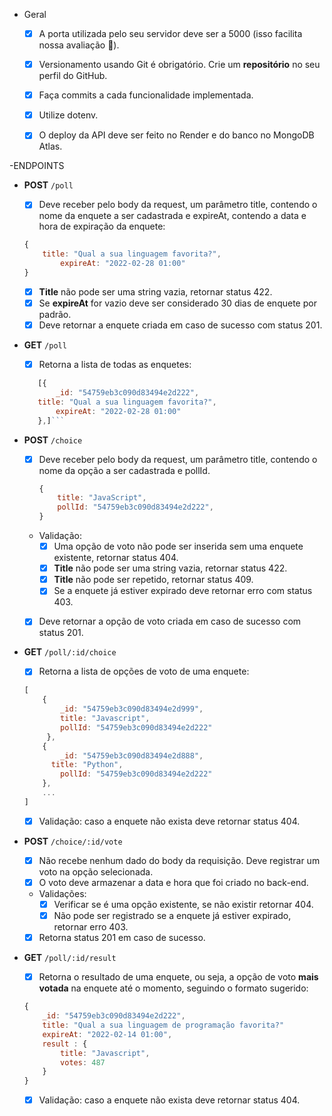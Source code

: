 - Geral
    - [x]  A porta utilizada pelo seu servidor deve ser a 5000 (isso facilita nossa avaliação 🙂).
    - [x]  Versionamento usando Git é obrigatório. Crie um **repositório** no seu perfil do GitHub.
    - [X]  Faça commits a cada funcionalidade implementada.
    - [x]  Utilize dotenv.
    - [X]  O deploy da API deve ser feito no Render e do banco no MongoDB Atlas.


-ENDPOINTS

- **POST** `/poll`
    - [X]  Deve receber pelo body da request, um parâmetro title, contendo o nome da enquete a ser cadastrada e expireAt, contendo a data e hora de expiração da enquete:
    
    ```jsx
    {
        title: "Qual a sua linguagem favorita?",
    		expireAt: "2022-02-28 01:00" 
    }
    ```
    
    - [X]  **Title** não pode ser uma string vazia, retornar status 422.
    - [X]  Se **expireAt** for vazio deve ser considerado 30 dias de enquete por padrão.
    - [X]  Deve retornar a enquete criada em caso de sucesso com status 201.

- **GET** `/poll`
    - [X]  Retorna a lista de todas as enquetes:
     ```jsx
        [{
            _id: "54759eb3c090d83494e2d222",
        title: "Qual a sua linguagem favorita?",
            expireAt: "2022-02-28 01:00" 
        },]```
	
- **POST** `/choice`
    - [X]  Deve receber pelo body da request, um parâmetro title, contendo o nome da opção a ser cadastrada e pollId.
        
        ```jsx
        {
            title: "JavaScript",
        	pollId: "54759eb3c090d83494e2d222",
        }
        ```
        
    - Validação:
        - [X]  Uma opção de voto não pode ser inserida sem uma enquete existente, retornar status 404.
        - [X]  **Title** não pode ser uma string vazia, retornar status 422.
        - [X]  **Title** não pode ser repetido, retornar status 409.
        - [X]  Se a enquete já estiver expirado deve retornar erro com status 403.
    - [X]  Deve retornar a opção de voto criada em caso de sucesso com status 201.

   
- **GET** `/poll/:id/choice`
    - [X]  Retorna a lista de opções de voto de uma enquete:
    
    ```jsx
    [
    	{
    		_id: "54759eb3c090d83494e2d999",
    		title: "Javascript",
    		pollId: "54759eb3c090d83494e2d222" 
    	 },
    	{
    		_id: "54759eb3c090d83494e2d888",
    	  title: "Python",
    		pollId: "54759eb3c090d83494e2d222"
    	},
    	...
    ]
    ```
    
    - [X]  Validação: caso a enquete não exista deve retornar status 404.
- **POST** `/choice/:id/vote`
    - [X]  Não recebe nenhum dado do body da requisição. Deve registrar um voto na opção selecionada.
    - [X]  O voto deve armazenar a data e hora que foi criado no back-end.
    - Validações:
        - [X]  Verificar se é uma opção existente, se não existir retornar 404.
        - [X]  Não pode ser registrado se a enquete já estiver expirado, retornar erro 403.
    - [X]  Retorna status 201 em caso de sucesso.
- **GET** `/poll/:id/result`
    - [X]  Retorna o resultado de uma enquete, ou seja, a opção de voto **mais votada** na enquete até o momento, seguindo o formato sugerido:
    
    ```jsx
    {
    	_id: "54759eb3c090d83494e2d222",
    	title: "Qual a sua linguagem de programação favorita?"
    	expireAt: "2022-02-14 01:00",
    	result : {
    		title: "Javascript",
    		votes: 487
    	}
    }
    ```
    
    - [X]  Validação: caso a enquete não exista deve retornar status 404.